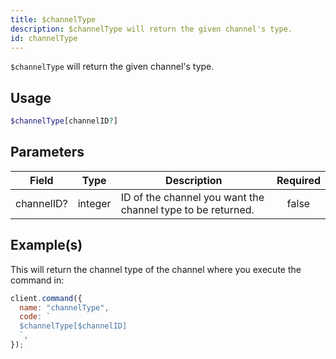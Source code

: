 ```yaml
---
title: $channelType
description: $channelType will return the given channel's type.
id: channelType
---
```


`$channelType` will return the given channel's type.

## Usage

```php
$channelType[channelID?]
```

## Parameters

| Field      | Type    | Description                                                 | Required |
| ---------- | ------- | ----------------------------------------------------------- | :------: |
| channelID? | integer | ID of the channel you want the channel type to be returned. |  false   |

## Example(s)

This will return the channel type of the channel where you execute the command in:

```javascript
client.command({
  name: "channelType",
  code: `
  $channelType[$channelID]
  `,
});
```
